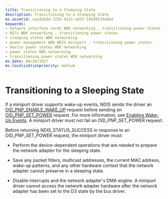 ```yaml
---
title: Transitioning to a Sleeping State
description: Transitioning to a Sleeping State
ms.assetid: cea326dd-7235-41a3-ad37-19549533a8dd
keywords:
- network interface cards WDK networking , transitioning power states
- NICs WDK networking , transitioning power states
- sleeping states WDK networking
- power management WDK NDIS miniport , transitioning power states
- device power states WDK networking
- power states WDK networking
- transitioning power states WDK networking
ms.date: 04/20/2017
ms.localizationpriority: medium
---
```


# Transitioning to a Sleeping State





If a miniport driver supports wake-up events, NDIS sends the driver an [OID\_PNP\_ENABLE\_WAKE\_UP](./oid-pnp-enable-wake-up.md) request before sending an [OID\_PNP\_SET\_POWER](./oid-pnp-set-power.md) request. For more information, see [Enabling Wake-Up Events](enabling-wake-up-events.md). A miniport driver must not fail an OID\_PNP\_SET\_POWER request.

Before returning NDIS\_STATUS\_SUCCESS in response to an OID\_PNP\_SET\_POWER request, the miniport driver must:

-   Perform the device-dependent operations that are needed to prepare the network adapter for the sleeping state.

-   Save any packet filters, multicast addresses, the current MAC address, wake-up patterns, and any other hardware context that the network adapter cannot preserve in a sleeping state.

-   Disable interrupts and the network adapter's DMA engine. A miniport driver cannot access the network adapter hardware after the network adapter has been set to the D3 state by the bus driver.

 

